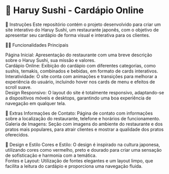 # 🍣 Haruy Sushi - Cardápio Online

📌 Instruções
  Este repositório contém o projeto desenvolvido para criar um site interativo do Haruy Sushi, um restaurante japonês, com o objetivo de apresentar seu cardápio de forma visual e   interativa para os clientes.

🧑‍💻 Funcionalidades Principais

   Página Inicial: Apresentação do restaurante com uma breve descrição sobre o Haruy Sushi, sua missão e valores.<br>
   Cardápio Online: Exibição do cardápio com diferentes categorias, como sushis, temakis, combinados e bebidas, em formato de cards interativos.<br>
   Interatividade: O site conta com animações e transições para melhorar a experiência do usuário, incluindo hover nos cards de menu e efeitos de scroll suave.<br>
   Design Responsivo: O layout do site é totalmente responsivo, adaptando-se a dispositivos móveis e desktops, garantindo uma boa experiência de navegação em qualquer tela.<br>

🌟 Extras
   Informações de Contato: Página de contato com informações sobre a localização do restaurante, telefone e horários de funcionamento.<br>
   Galeria de Imagens: Seção com imagens do ambiente do restaurante e dos pratos mais populares, para atrair clientes e mostrar a qualidade dos pratos oferecidos.<br>

🎨 Design e Estilo
   Cores e Estilo: O design é inspirado na cultura japonesa, utilizando cores como vermelho, preto e dourado para criar uma sensação de sofisticação e harmonia com a temática.<br>
   Fontes e Layout: Utilização de fontes elegantes e um layout limpo, que facilita a leitura do cardápio e proporciona uma navegação fluida.<br>
